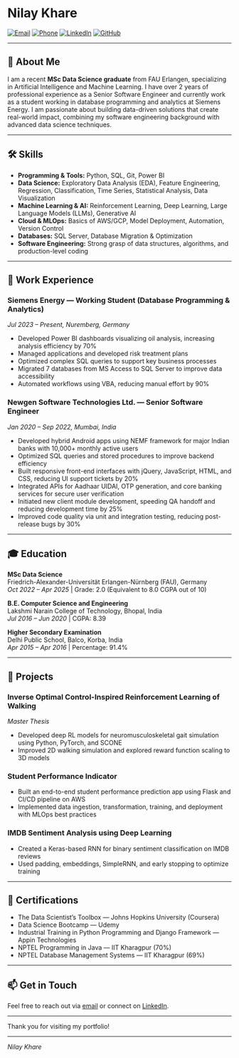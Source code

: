 # Nilay Khare

[![Email](https://img.shields.io/badge/-nilaykhare1@gmail.com-c14438?style=flat&logo=gmail&logoColor=white)](mailto:nilaykhare1@gmail.com)
[![Phone](https://img.shields.io/badge/Phone-+91%209407918845-4caf50?style=flat&logo=phone)](tel:+919407918845)
[![LinkedIn](https://img.shields.io/badge/-LinkedIn-0077B5?style=flat&logo=linkedin&logoColor=white)](https://linkedin.com/in/nilaykhare23)
[![GitHub](https://img.shields.io/badge/-GitHub-181717?style=flat&logo=github&logoColor=white)](https://github.com/Nilaykhare)

---

## 👋 About Me

I am a recent **MSc Data Science graduate** from FAU Erlangen, specializing in Artificial Intelligence and Machine Learning. I have over 2 years of professional experience as a Senior Software Engineer and currently work as a student working in database programming and analytics at Siemens Energy. I am passionate about building data-driven solutions that create real-world impact, combining my software engineering background with advanced data science techniques.

---

## 🛠️ Skills

- **Programming & Tools:** Python, SQL, Git, Power BI  
- **Data Science:** Exploratory Data Analysis (EDA), Feature Engineering, Regression, Classification, Time Series, Statistical Analysis, Data Visualization  
- **Machine Learning & AI:** Reinforcement Learning, Deep Learning, Large Language Models (LLMs), Generative AI  
- **Cloud & MLOps:** Basics of AWS/GCP, Model Deployment, Automation, Version Control  
- **Databases:** SQL Server, Database Migration & Optimization  
- **Software Engineering:** Strong grasp of data structures, algorithms, and production-level coding

---

## 💼 Work Experience

### Siemens Energy — Working Student (Database Programming & Analytics)  
*Jul 2023 – Present, Nuremberg, Germany*  
- Developed Power BI dashboards visualizing oil analysis, increasing analysis efficiency by 70%  
- Managed applications and developed risk treatment plans  
- Optimized complex SQL queries to support key business processes  
- Migrated 7 databases from MS Access to SQL Server to improve data accessibility  
- Automated workflows using VBA, reducing manual effort by 90%

### Newgen Software Technologies Ltd. — Senior Software Engineer  
*Jan 2020 – Sep 2022, Mumbai, India*  
- Developed hybrid Android apps using NEMF framework for major Indian banks with 10,000+ monthly active users  
- Optimized SQL queries and stored procedures to improve backend efficiency  
- Built responsive front-end interfaces with jQuery, JavaScript, HTML, and CSS, reducing UI support tickets by 20%  
- Integrated APIs for Aadhaar UIDAI, OTP generation, and core banking services for secure user verification  
- Initiated new client module development, speeding QA handoff and reducing development time by 25%  
- Improved code quality via unit and integration testing, reducing post-release bugs by 30%

---

## 🎓 Education

**MSc Data Science**  
Friedrich-Alexander-Universität Erlangen-Nürnberg (FAU), Germany  
*Oct 2022 – Apr 2025* | Grade: 2.0 (Equivalent to 8.0 CGPA out of 10)

**B.E. Computer Science and Engineering**  
Lakshmi Narain College of Technology, Bhopal, India  
*Jul 2016 – Jun 2020* | CGPA: 8.39

**Higher Secondary Examination**  
Delhi Public School, Balco, Korba, India  
*Apr 2015 – Apr 2016* | Percentage: 91.4%

---

## 📂 Projects

### Inverse Optimal Control-Inspired Reinforcement Learning of Walking  
*Master Thesis*  
- Developed deep RL models for neuromusculoskeletal gait simulation using Python, PyTorch, and SCONE  
- Improved 2D walking simulation and explored reward function scaling to 3D models

### Student Performance Indicator  
- Built an end-to-end student performance prediction app using Flask and CI/CD pipeline on AWS  
- Implemented data ingestion, transformation, training, and deployment with MLOps best practices

### IMDB Sentiment Analysis using Deep Learning  
- Created a Keras-based RNN for binary sentiment classification on IMDB reviews  
- Used padding, embeddings, SimpleRNN, and early stopping to optimize training

---

## 📜 Certifications

- The Data Scientist’s Toolbox — Johns Hopkins University (Coursera)  
- Data Science Bootcamp — Udemy  
- Industrial Training in Python Programming and Django Framework — Appin Technologies  
- NPTEL Programming in Java — IIT Kharagpur (70%)  
- NPTEL Database Management Systems — IIT Kharagpur (69%)

---

## 📫 Get in Touch

Feel free to reach out via [email](mailto:nilaykhare1@gmail.com) or connect on [LinkedIn](https://linkedin.com/in/nilaykhare23).

---

Thank you for visiting my portfolio!

---

*Nilay Khare*  
